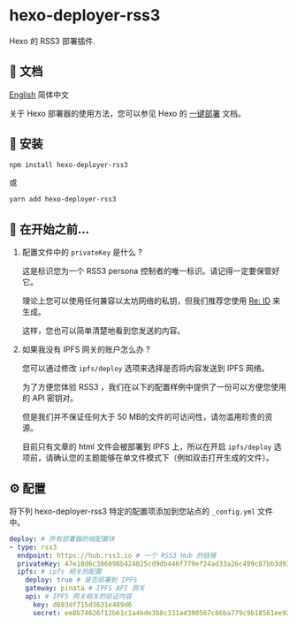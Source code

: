 # hexo-deployer-rss3

Hexo 的 RSS3 部署插件.

## 📝 文档

[English](https://github.com/NaturalSelectionLabs/hexo-deployer-rss3/blob/develop/README.md) 简体中文

关于 Hexo 部署器的使用方法，您可以参见 Hexo 的 [一键部署](https://hexo.io/zh-cn/docs/one-command-deployment) 文档。

## 🎁 安装

``` sh
npm install hexo-deployer-rss3
```

或

``` sh
yarn add hexo-deployer-rss3
```

## 💎 在开始之前...

1. 配置文件中的 `privateKey` 是什么 ?

   这是标识您为一个 RSS3 persona 控制者的唯一标识。请记得一定要保管好它。

   理论上您可以使用任何兼容以太坊网络的私钥，但我们推荐您使用 [Re: ID](https://github.com/NaturalSelectionLabs/Re-ID) 来生成。

   这样，您也可以简单清楚地看到您发送的内容。

2. 如果我没有 IPFS 网关的账户怎么办 ?

   您可以通过修改 `ipfs/deploy` 选项来选择是否将内容发送到 IPFS 网络。

   为了方便您体验 RSS3 ，我们在以下的配置样例中提供了一份可以方便您使用的 API 密钥对。

   但是我们并不保证任何大于 50 MB的文件的可访问性，请勿滥用珍贵的资源。

   目前只有文章的 html 文件会被部署到 IPFS 上，所以在开启 `ipfs/deploy` 选项前，请确认您的主题能够在单文件模式下（例如双击打开生成的文件）。


## ⚙ 配置

将下列 hexo-deployer-rss3 特定的配置项添加到您站点的 `_config.yml` 文件中。

``` yaml
deploy: # 所有部署器的根配置块
- type: rss3
  endpoint: https://hub.rss3.io # 一个 RSS3 Hub 的链接
  privateKey: 47e18d6c386898b424025cd9db446f779ef24ad33a26c499c87bb3d9372540ba # 您的私钥，64字节。
  ipfs: # ipfs 相关的配置
    deploy: true # 是否部署到 IPFS
    gateway: pinata # IPFS API 网关
    api: # IPFS 网关相关的验证内容
      key: d693df715d3631e489d6
      secret: ee8b74626f12b61c1a4bde3b8c331ad390567c86ba779c9b18561ee92c1cbff0
```
